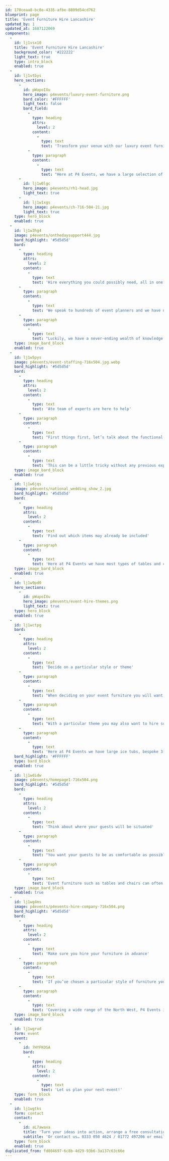 ```yaml
---
id: 170ceaa8-bc0a-4335-afbe-8809d54cd762
blueprint: page
title: 'Event Furniture Hire Lancashire'
updated_by: 1
updated_at: 1687122069
components:
  -
    id: lj1vsx10
    title: 'Event Furniture Hire Lancashire'
    background_color: '#222222'
    light_text: true
    type: intro_block
    enabled: true
  -
    id: lj1vtbys
    hero_sections:
      -
        id: pWapoIXu
        hero_image: p4events/luxury-event-furniture.png
        bard_color: '#FFFFFF'
        light_text: false
        bard_field:
          -
            type: heading
            attrs:
              level: 2
            content:
              -
                type: text
                text: 'Transform your venue with our luxury event furniture'
          -
            type: paragraph
            content:
              -
                type: text
                text: "Here at P4 Events, we have a large selection of quality event furniture that is readily available to be hired for any corporate event or special occasion across Preston, Lancashire. When planning an event, whether it’s a wedding or party to celebrate, the planning can definitely feel overwhelming in the early stages.\_So when it comes to tasks such as hiring furniture on a larger scale, without having any previous experience, where do you even begin?"
      -
        id: lj1w0lgc
        hero_image: p4events/rh1-head.jpg
        light_text: true
      -
        id: lj1w1xgs
        hero_image: p4events/ch-716-504-21.jpg
        light_text: true
    type: hero_block
    enabled: true
  -
    id: lj1w3hg4
    image: p4events/onthedaysupport444.jpg
    bard_highlight: '#5d5d5d'
    bard:
      -
        type: heading
        attrs:
          level: 2
        content:
          -
            type: text
            text: 'Hire everything you could possibly need, all in one place.'
      -
        type: paragraph
        content:
          -
            type: text
            text: 'We speak to hundreds of event planners and we have noticed that there can be an initial sense of overwhelm and confusion with knowing exactly what to hire, how much to hire, when to start the booking process and generally just making sure it all comes together on the day!'
      -
        type: paragraph
        content:
          -
            type: text
            text: "Luckily, we have a never-ending wealth of knowledge and we are completely prepared to help you organise and manage any event!\_"
    type: image_bard_block
    enabled: true
  -
    id: lj1w5pys
    image: p4events/event-staffing-716x504.jpg.webp
    bard_highlight: '#5d5d5d'
    bard:
      -
        type: heading
        attrs:
          level: 2
        content:
          -
            type: text
            text: 'Ate team of experts are here to help'
      -
        type: paragraph
        content:
          -
            type: text
            text: "First things first, let’s talk about the functional side of things! When planning an event the easiest thing to do is make a list of how you think the event will be planned out from start to finish in terms of different activities and then you can evaluate this and form a list of key furniture pieces.\_"
      -
        type: paragraph
        content:
          -
            type: text
            text: 'This can be a little tricky without any previous experience but that’s where we can come in to help!'
    type: image_bard_block
    enabled: true
  -
    id: lj1w6jqs
    image: p4events/national_wedding_show_2.jpg
    bard_highlight: '#5d5d5d'
    bard:
      -
        type: heading
        attrs:
          level: 2
        content:
          -
            type: text
            text: 'Find out which items may already be included'
      -
        type: paragraph
        content:
          -
            type: text
            text: 'Here at P4 Events we have most types of tables and chairs to cater for your next event but some venues are totally blank canvases and you’ll need to bring absolutely everything in so you’ll need to check what’s included as part of the venue. We specialise in Marquee weddings and events so when it comes to transforming an empty venue, we know a thing or two! It’s always going to be friendlier on your budget to minimise the number of hire suppliers where possible and as P4 Events has access to bar and booth layouts, bean bags and tables to props and accessories, you’ll be able to hire everything you need from one place so there’s no need to coordinate with many different suppliers.'
    type: image_bard_block
    enabled: true
  -
    id: lj1w9pd0
    hero_sections:
      -
        id: pWapoIXu
        hero_image: p4events/event-hire-themes.png
        light_text: true
    type: hero_block
    enabled: true
  -
    id: lj1wctpg
    bard:
      -
        type: heading
        attrs:
          level: 2
        content:
          -
            type: text
            text: 'Decide on a particular style or theme'
      -
        type: paragraph
        content:
          -
            type: text
            text: "When deciding on your event furniture you will want to make sure everything looks consistent throughout the venue. Depending on whether you are planning a luxury fine dining style event or a more casual affair, you will want this to be the same style throughout.\_"
      -
        type: paragraph
        content:
          -
            type: text
            text: "With a particular theme you may also want to hire some props and accessories so you can create ambiance, excitement or a general buzz around the place!\_"
      -
        type: paragraph
        content:
          -
            type: text
            text: 'Here at P4 Events we have large ice tubs, bespoke 3-door fridges, giant playing cards, american diner banners and so much more! We love catering to our clients special requests too so if you have a need for anything in particular we would be happy to assist you with your dream event wishlist.'
    bard_highlight: '#FFFFFF'
    type: bard_block
    enabled: true
  -
    id: lj1wdidw
    image: p4events/homepage1-716x504.png
    bard_highlight: '#5d5d5d'
    bard:
      -
        type: heading
        attrs:
          level: 2
        content:
          -
            type: text
            text: 'Think about where your guests will be situated'
      -
        type: paragraph
        content:
          -
            type: text
            text: "You want your guests to be as comfortable as possible throughout the event but you also want them to have a great time too! Ensuring there are suitable seating areas, tables and bars to enjoy a drink or two is key so why not allow P4 Events to assist you with this more complicated part of your event?\_"
      -
        type: paragraph
        content:
          -
            type: text
            text: 'Event furniture such as tables and chairs can often be difficult to manoeuvre and when there are so many other areas of an event to manage, we can take away this stress for you so you can focus on other areas of planning your event. Whether you are looking for comfy bean bags, champagne side tables, barrel tables or something more quirky such as a pacman table, P4 Events will help to bring your ideas to life!'
    type: image_bard_block
    enabled: true
  -
    id: lj1wg4ms
    image: p4events/p4events-hire-company-716x504.png
    bard_highlight: '#5d5d5d'
    bard:
      -
        type: heading
        attrs:
          level: 2
        content:
          -
            type: text
            text: 'Make sure you hire your furniture in advance'
      -
        type: paragraph
        content:
          -
            type: text
            text: 'If you’ve chosen a particular style of furniture you don’t want to be disappointed if it becomes unavailable, order your event furniture in advance to make sure it is available and can be delivered on time. When planning any type of event, whether it is a business meeting, wedding, outdoor celebration, conference or awards ceremony, hiring event furniture should be high on your list of priorities as this will help to form the overall look and feel of the occasion!'
      -
        type: paragraph
        content:
          -
            type: text
            text: 'Covering a wide range of the North West, P4 Events is dedicated to supplying the furniture you need to make your event as special as possible. We ensure your furniture is delivered clean and on time so contact us today to turn your ideas into action!'
    type: image_bard_block
    enabled: true
  -
    id: lj1wgrud
    form: event
    event:
      -
        id: 7HYFKOSA
        bard:
          -
            type: heading
            attrs:
              level: 2
            content:
              -
                type: text
                text: 'Let us plan your next event!'
    type: form_block
    enabled: true
  -
    id: lj1wgtks
    form: contact
    contact:
      -
        id: aL7awaxa
        title: 'Turn your ideas into action, arrange a free consultation'
        subtitle: 'Or contact us… 0333 050 4624 / 01772 497206 or email us: info@p4events.co.uk'
    type: form_block
    enabled: true
duplicated_from: fd804697-6c8b-4d29-93b6-3a137c63c66e
---
```

